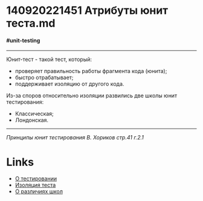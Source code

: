 # 140920221451 Атрибуты юнит теста.md #
#### #unit-testing ####
***
Юнит-тест - такой тест, который:
* проверяет правильность работы фрагмента кода (юнита);
* быстро отрабатывает;
* поддерживает изоляцию от другого кода.

Из-за споров относительно изоляции развились две школы юнит тестирования: 
* Классическая;
* Лондонская.
***
*Принципы юнит тестирования В. Хориков стр.41 г.2.1*
# **Links** #
- [О тестировании](090620222154%20о%20тестировании%20ПО.md)
- [Изоляция теста](140920221503%20Изоляция%20юнит%20тестов.md)
- [О различиях школ](140920221525%20О%20различиях%20школ%20юнит%20тестирования.md)
